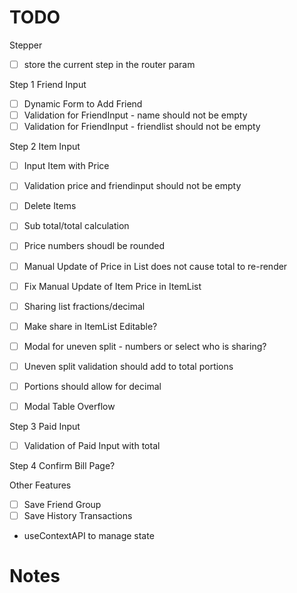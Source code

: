 # TODO 
Stepper
 - [ ] store the current step in the router param

Step 1 Friend Input
 - [ ] Dynamic Form to Add Friend
 - [ ] Validation for FriendInput - name should not be empty
 - [ ] Validation for FriendInput - friendlist should not be empty

Step 2 Item Input
 - [ ] Input Item with Price
 - [ ] Validation price and friendinput should not be empty
 - [ ] Delete Items
 - [ ] Sub total/total calculation
 - [ ] Price numbers shoudl be rounded
 - [ ] Manual Update of Price in List does not cause total to re-render
 - [ ] Fix Manual Update of Item Price in ItemList
 - [ ] Sharing list fractions/decimal
 - [ ] Make share in ItemList Editable?

 - [ ] Modal for uneven split - numbers or select who is sharing?
 - [ ] Uneven split validation should add to total portions
 - [ ] Portions should allow for decimal
 - [ ] Modal Table Overflow


 Step 3 Paid Input
  - [ ] Validation of Paid Input with total


 Step 4 Confirm Bill Page?

 Other Features
  - [ ] Save Friend Group
  - [ ] Save History Transactions

- useContextAPI to manage state

# Notes

